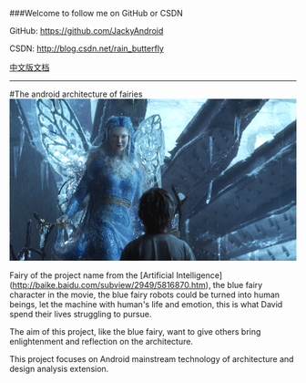 ###Welcome to follow me on GitHub or CSDN

GitHub: https://github.com/JackyAndroid

CSDN: http://blog.csdn.net/rain_butterfly

[中文版文档](https://github.com/JackyAndroid/Android-Architecture-Fairy/blob/master/README-CN.md)

---
#The android architecture of fairies
![BlueFairy](https://github.com/JackyAndroid/Android-Architecture-Fairy/blob/master/Art/BlueFairy.png)

Fairy of the project name from the [Artificial Intelligence] (http://baike.baidu.com/subview/2949/5816870.htm), the blue fairy character in the movie, the blue fairy robots could be turned into human beings, let the machine with human's life and emotion, this is what David spend their lives struggling to pursue.

The aim of this project, like the blue fairy, want to give others bring enlightenment and reflection on the architecture.

This project focuses on Android mainstream technology of architecture and design analysis extension.